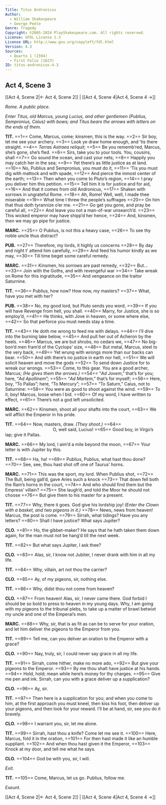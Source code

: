 ```yaml
---
Title: Titus Andronicus
Author: 
  - William Shakespeare
  - George Peele
Genre: Tragedy
Copyright: ©2005-2024 PlayShakespeare.com. All rights reserved.
License: GFDL License 1.3
License URL: http://www.gnu.org/copyleft/fdl.html
Version: 4.3
Sources:
  - Quarto 1 (1594)
  - First Folio (1623)
ID: titus-andronicus-4-3
---
```


## Act 4, Scene 3
[[Act 4, Scene 2|← Act 4, Scene 2]] | [[Act 4, Scene 4|Act 4, Scene 4 →]]

*Rome. A public place.*

*Enter Titus, old Marcus, young Lucius, and other gentlemen (Publius, Sempronius, Caius) with bows; and Titus bears the arrows with letters on the ends of them.*

**TIT.**
==1== Come, Marcus, come; kinsmen, this is the way.
==2== Sir boy, let me see your archery.
==3== Look ye draw home enough, and ’tis there straight.
==4== *Terras Astraea reliquit*;
==5== Be you rememb’red, Marcus, she’s gone, she’s fled.
==6== Sirs, take you to your tools. You, cousins, shall
==7== Go sound the ocean, and cast your nets;
==8== Happily you may catch her in the sea;
==9== Yet there’s as little justice as at land.
==10== No, Publius and Sempronius, you must do it,
==11== ’Tis you must dig with mattock and with spade,
==12== And pierce the inmost center of the earth;
==13== Then when you come to Pluto’s region,
==14== I pray you deliver him this petition.
==15== Tell him it is for justice and for aid,
==16== And that it comes from old Andronicus,
==17== Shaken with sorrows in ungrateful Rome.
==18== Ah, Rome! Well, well, I made thee miserable
==19== What time I threw the people’s suffrages
==20== On him that thus doth tyrannize o’er me.
==21== Go get you gone, and pray be careful all,
==22== And leave you not a man-of-war unsearch’d.
==23== This wicked emperor may have shipp’d her hence,
==24== And, kinsmen, then we may go pipe for justice.

**MARC.**
==25== O Publius, is not this a heavy case,
==26== To see thy noble uncle thus distract?

**PUB.**
==27== Therefore, my lords, it highly us concerns
==28== By day and night t’ attend him carefully,
==29== And feed his humor kindly as we may,
==30== Till time beget some careful remedy.

**MARC.**
==31== Kinsmen, his sorrows are past remedy,
==32== But...
==33== Join with the Goths, and with revengeful war
==34== Take wreak on Rome for this ingratitude,
==35== And vengeance on the traitor Saturnine.

**TIT.**
==36== Publius, how now? How now, my masters?
==37== What, have you met with her?

**PUB.**
==38== No, my good lord, but Pluto sends you word,
==39== If you will have Revenge from hell, you shall.
==40== Marry, for Justice, she is so employ’d,
==41== He thinks, with Jove in heaven, or some where else,
==42== So that perforce you must needs stay a time.

**TIT.**
==43== He doth me wrong to feed me with delays.
==44== I’ll dive into the burning lake below,
==45== And pull her out of Acheron by the heels.
==46== Marcus, we are but shrubs, no cedars we,
==47== No big-bon’d men fram’d of the Cyclops’ size,
==48== But metal, Marcus, steel to the very back,
==49== Yet wrung with wrongs more than our backs can bear.
==50== And sith there’s no justice in earth nor hell,
==51== We will solicit heaven and move the gods
==52== To send down Justice for to wreak our wrongs.
==53== Come, to this gear. You are a good archer, Marcus;
*(He gives them the arrows.)*
==54== “*Ad Jovem*,” that’s for you; here, “*Ad Apollinem*”;
==55== “*Ad Martem*,” that’s for myself;
==56== Here, boy, “To Pallas”; here, “To Mercury”;
==57== “To Saturn,” Caius, not to Saturnine:
==58== You were as good to shoot against the wind.
==59== To it, boy! Marcus, loose when I bid.
==60== Of my word, I have written to effect,
==61== There’s not a god left unsolicited.

**MARC.**
==62== Kinsmen, shoot all your shafts into the court,
==63== We will afflict the Emperor in his pride.

**TIT.**
==64== Now, masters, draw.
*(They shoot.)*
==64==            O, well said, Lucius!
==65== Good boy, in Virgo’s lap; give it Pallas.

**MARC.**
==66== My lord, I aim’d a mile beyond the moon,
==67== Your letter is with Jupiter by this.

**TIT.**
==68== Ha, ha!
==69== Publius, Publius, what hast thou done?
==70== See, see, thou hast shot off one of Taurus’ horns.

**MARC.**
==71== This was the sport, my lord. When Publius shot,
==72== The Bull, being gall’d, gave Aries such a knock
==73== That down fell both the Ram’s horns in the court,
==74== And who should find them but the Empress’ villain?
==75== She laugh’d, and told the Moor he should not choose
==76== But give them to his master for a present.

**TIT.**
==77== Why, there it goes. God give his lordship joy!
*(Enter the Clown with a basket, and two pigeons in it.)*
==78== News, news from heaven! Marcus, the post is come.
==79== Sirrah, what tidings? Have you any letters?
==80== Shall I have justice? What says Jupiter?

**CLO.**
==81== Ho, the gibbet-maker? He says that he hath taken them down again, for the man must not be hang’d till the next week.

**TIT.**
==82== But what says Jupiter, I ask thee?

**CLO.**
==83== Alas, sir, I know not Jubiter, I never drank with him in all my life.

**TIT.**
==84== Why, villain, art not thou the carrier?

**CLO.**
==85== Ay, of my pigeons, sir, nothing else.

**TIT.**
==86== Why, didst thou not come from heaven?

**CLO.**
==87== From heaven! Alas, sir, I never came there. God forbid I should be so bold to press to heaven in my young days. Why, I am going with my pigeons to the tribunal plebs, to take up a matter of brawl betwixt my uncle and one of the Emperal’s men.

**MARC.**
==88== Why, sir, that is as fit as can be to serve for your oration, and let him deliver the pigeons to the Emperor from you.

**TIT.**
==89== Tell me, can you deliver an oration to the Emperor with a grace?

**CLO.**
==90== Nay, truly, sir, I could never say grace in all my life.

**TIT.**
==91== Sirrah, come hither, make no more ado,
==92== But give your pigeons to the Emperor.
==93== By me thou shalt have justice at his hands.
==94== Hold, hold; mean while here’s money for thy charges.
==95== Give me pen and ink. Sirrah, can you with a grace deliver up a supplication?

**CLO.**
==96== Ay, sir.

**TIT.**
==97== Then here is a supplication for you; and when you come to him, at the first approach you must kneel, then kiss his foot, then deliver up your pigeons, and then look for your reward. I’ll be at hand, sir, see you do it bravely.

**CLO.**
==98== I warrant you, sir, let me alone.

**TIT.**
==99== Sirrah, hast thou a knife? Come let me see it.
==100== Here, Marcus, fold it in the oration,
==101== For then hast made it like an humble suppliant.
==102== And when thou hast given it the Emperor,
==103== Knock at my door, and tell me what he says.

**CLO.**
==104== God be with you, sir, I will.

*Exit.*

**TIT.**
==105== Come, Marcus, let us go. Publius, follow me.

*Exeunt.*

[[Act 4, Scene 2|← Act 4, Scene 2]] | [[Act 4, Scene 4|Act 4, Scene 4 →]]